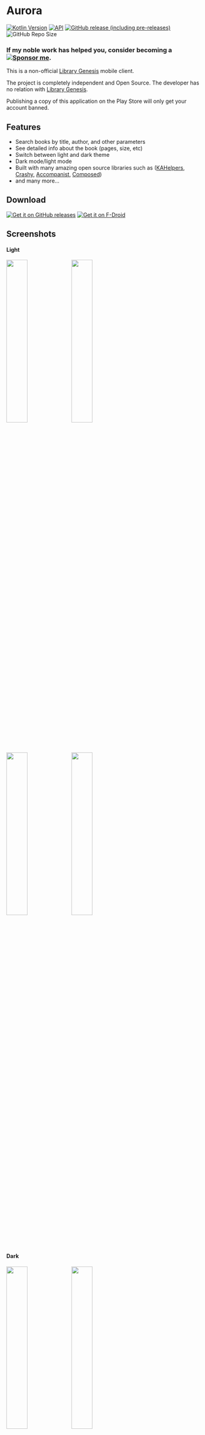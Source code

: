 # Aurora

[![Kotlin Version](https://img.shields.io/badge/kotlin-1.7.10-blue.svg)](https://kotlinlang.org)
[![API](https://img.shields.io/badge/API-21%2B-brightgreen.svg?style=flat)](https://android-arsenal.com/api?level=24)
[![GitHub release (including pre-releases)](https://img.shields.io/github/v/release/FunkyMuse/Aurora?include_prereleases)](https://github.com/FunkyMuse/Aurora/releases/latest)
![GitHub Repo Size](https://img.shields.io/github/repo-size/FunkyMuse/Aurora)

### If my noble work has helped you, consider becoming a [![Sponsor me](https://img.shields.io/badge/sponsor-30363D?style=for-the-badge&logo=GitHub-Sponsors&logoColor=#EA4AAA)](https://github.com/sponsors/FunkyMuse/).

This is a non-official [Library Genesis](https://libgen.rs/) mobile client.

The project is completely independent and Open Source. 
The developer has no relation with [Library Genesis](https://libgen.rs/).

Publishing a copy of this application on the Play Store will only get your account banned.

## Features
- Search books by title, author, and other parameters
- See detailed info about the book (pages, size, etc)
- Switch between light and dark theme
- Dark mode/light mode
- Built with many amazing open source libraries such as ([KAHelpers](https://github.com/FunkyMuse/KAHelpers), [Crashy](https://github.com/FunkyMuse/Crashy), [Accompanist](https://github.com/google/accompanist), [Composed](https://github.com/FunkyMuse/Composed))
- and many more...

## Download
[![Get it on GitHub releases](https://i.ibb.co/q0mdc4Z/get-it-on-github.png)](https://github.com/FunkyMuse/Aurora/releases/latest)
[![Get it on F-Droid](https://fdroid.gitlab.io/artwork/badge/get-it-on.png)](https://f-droid.org/en/packages/com.funkymuse.aurora/)

## Screenshots

#### Light
<img src="https://raw.githubusercontent.com/FunkyMuse/Aurora/master/fastlane/metadata/android/en-US/images/phoneScreenshots/screen_5.png" width="33%"> </img><img src="https://raw.githubusercontent.com/FunkyMuse/Aurora/master/fastlane/metadata/android/en-US/images/phoneScreenshots/screen_6.png" width="33%"> </img><img src="https://raw.githubusercontent.com/FunkyMuse/Aurora/master/fastlane/metadata/android/en-US/images/phoneScreenshots/screen_7.png" width="33%"></img> <img src="https://raw.githubusercontent.com/FunkyMuse/Aurora/master/fastlane/metadata/android/en-US/images/phoneScreenshots/screen_8.png" width="33%"></img> 

#### Dark
<img src="https://raw.githubusercontent.com/FunkyMuse/Aurora/master/fastlane/metadata/android/en-US/images/phoneScreenshots/screen_1.png" width="33%"></img> <img src="https://raw.githubusercontent.com/FunkyMuse/Aurora/master/fastlane/metadata/android/en-US/images/phoneScreenshots/screen_2.png" width="33%"></img> <img src="https://raw.githubusercontent.com/FunkyMuse/Aurora/master/fastlane/metadata/android/en-US/images/phoneScreenshots/screen_3.png" width="33%"></img> <img src="https://raw.githubusercontent.com/FunkyMuse/Aurora/master/fastlane/metadata/android/en-US/images/phoneScreenshots/screen_4.png" width="33%"></img>


## Built With 🛠

Some of the popular libraries and MVI clean architecture used with Room database as a source

* [Kotlin](https://kotlinlang.org/) - First class and official programming language for Android development.

* [Coroutines](https://kotlinlang.org/docs/reference/coroutines-overview.html) - Threads on steroids for Kotlin
* [Flow](https://kotlin.github.io/kotlinx.coroutines/kotlinx-coroutines-core/kotlinx.coroutines.flow/-flow/) - A cold asynchronous data stream that sequentially emits values and completes normally or with an exception.
* [StateFlow](https://kotlin.github.io/kotlinx.coroutines/kotlinx-coroutines-core/kotlinx.coroutines.flow/-state-flow/) - A live data replacement

* [Compose UI for Android](https://developer.android.com/jetpack/compose)
* [Android JetPack](https://developer.android.com/jetpack) - Collection of libraries that help you design robust, testable, and maintainable apps.
  * [Paging3](https://developer.android.com/topic/libraries/architecture/paging) - Load and display small chunks of data at a time.
  * [ViewModel](https://developer.android.com/topic/libraries/architecture/viewmodel) - Stores UI-related data that isn't destroyed on UI changes.
  * [Navigation Components](https://developer.android.com/jetpack/compose/navigation) - [Navigate between composables](https://funkymuse.dev/posts/compose_hilt_mm/)
  * [SavedStateHandle](https://developer.android.com/reference/androidx/lifecycle/SavedStateHandle) - A handle to saved state passed down to `ViewModel`. 
  * [Room](https://developer.android.google.cn/jetpack/androidx/releases/room) - Persistence library provides an abstraction layer over SQLite to allow for more robust database access while harnessing the full power of SQLite.
* [Dependency Injection](https://developer.android.com/training/dependency-injection) -
  * [Hilt-Dagger](https://dagger.dev/hilt/) - Standard library to incorporate Dagger dependency injection into an Android application.
  * [Hilt-ViewModel](https://developer.android.com/training/dependency-injection/hilt-jetpack) - DI for injecting `ViewModel`.

* Architecture
    * Clean Architecture
    * Multi module
    * MVI


* Tests
  * TBA

## Find this repository useful? ❤️

Support it by joining [stargazers](https://github.com/FunkyMuse/Aurora/stargazers) for this repository. 🌠

And [follow me](https://github.com/FunkyMuse) or check my [blog](https://funkymuse.dev/) for my next creations! ⭐

## Contributions
To add a language that the app wasn't translated into, please open an issue!

Feature requests and translations are always welcome!

## License
[GNU General Public License v3.0](https://github.com/FunkyMuse/Aurora/blob/master/LICENSE)



